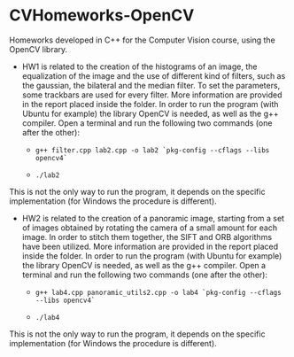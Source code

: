 # CVHomeworks-OpenCV
Homeworks developed in C++ for the Computer Vision course, using the OpenCV library.

- HW1 is related to the creation of the histograms of an image, the equalization of the image and the use of different kind of filters, such as the gaussian, the bilateral and the median filter.
To set the parameters, some trackbars are used for every filter. More information are provided in the report placed inside the folder.
In order to run the program (with Ubuntu for example) the library OpenCV is needed, as well as the g++ compiler.
Open a terminal and run the following two commands (one after the other):

  - `` g++ filter.cpp lab2.cpp -o lab2 `pkg-config --cflags --libs opencv4` ``

  - `` ./lab2 ``

This is not the only way to run the program, it depends on the specific implementation (for Windows the procedure is different).

- HW2 is related to the creation of a panoramic image, starting from a set of images obtained by rotating the camera of a small amount for each image. In order to stitch them together, the SIFT 
and ORB algorithms have been utilized. More information are provided in the report placed inside the folder.
In order to run the program (with Ubuntu for example) the library OpenCV is needed, as well as the g++ compiler.
Open a terminal and run the following two commands (one after the other):

  - `` g++ lab4.cpp panoramic_utils2.cpp -o lab4 `pkg-config --cflags --libs opencv4` ``

  - `` ./lab4 ``

This is not the only way to run the program, it depends on the specific implementation (for Windows the procedure is different).
